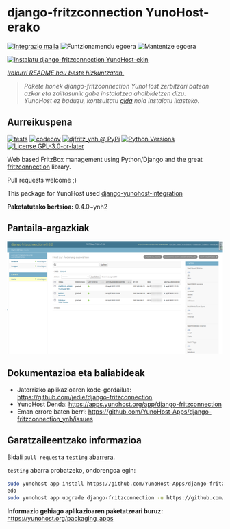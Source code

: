 <!--
Ohart ongi: README hau automatikoki sortu da <https://github.com/YunoHost/apps/tree/master/tools/readme_generator>ri esker
EZ editatu eskuz.
-->

# django-fritzconnection YunoHost-erako

[![Integrazio maila](https://apps.yunohost.org/badge/integration/django-fritzconnection)](https://ci-apps.yunohost.org/ci/apps/django-fritzconnection/)
![Funtzionamendu egoera](https://apps.yunohost.org/badge/state/django-fritzconnection)
![Mantentze egoera](https://apps.yunohost.org/badge/maintained/django-fritzconnection)

[![Instalatu django-fritzconnection YunoHost-ekin](https://install-app.yunohost.org/install-with-yunohost.svg)](https://install-app.yunohost.org/?app=django-fritzconnection)

*[Irakurri README hau beste hizkuntzatan.](./ALL_README.md)*

> *Pakete honek django-fritzconnection YunoHost zerbitzari batean azkar eta zailtasunik gabe instalatzea ahalbidetzen dizu.*  
> *YunoHost ez baduzu, kontsultatu [gida](https://yunohost.org/install) nola instalatu ikasteko.*

## Aurreikuspena

[![tests](https://github.com/YunoHost-Apps/django-fritzconnection_ynh/actions/workflows/tests.yml/badge.svg?branch=main)](https://github.com/YunoHost-Apps/django-fritzconnection_ynh/actions/workflows/tests.yml)
[![codecov](https://codecov.io/github/jedie/djfritz_ynh/branch/main/graph/badge.svg)](https://app.codecov.io/github/jedie/djfritz_ynh)
[![djfritz_ynh @ PyPi](https://img.shields.io/pypi/v/djfritz_ynh?label=djfritz_ynh%20%40%20PyPi)](https://pypi.org/project/djfritz_ynh/)
[![Python Versions](https://img.shields.io/pypi/pyversions/djfritz_ynh)](https://github.com/YunoHost-Apps/django-fritzconnection_ynh/blob/main/pyproject.toml)
[![License GPL-3.0-or-later](https://img.shields.io/pypi/l/djfritz_ynh)](https://github.com/YunoHost-Apps/django-fritzconnection_ynh/blob/main/LICENSE)

Web based FritzBox management using Python/Django and the great [fritzconnection](https://github.com/kbr/fritzconnection) library.

Pull requests welcome ;)

This package for YunoHost used [django-yunohost-integration](https://github.com/YunoHost-Apps/django_yunohost_integration)


**Paketatutako bertsioa:** 0.4.0~ynh2

## Pantaila-argazkiak

![django-fritzconnection(r)en pantaila-argazkia](./doc/screenshots/screenshot.png)

## Dokumentazioa eta baliabideak

- Jatorrizko aplikazioaren kode-gordailua: <https://github.com/jedie/django-fritzconnection>
- YunoHost Denda: <https://apps.yunohost.org/app/django-fritzconnection>
- Eman errore baten berri: <https://github.com/YunoHost-Apps/django-fritzconnection_ynh/issues>

## Garatzaileentzako informazioa

Bidali `pull request`a [`testing` abarrera](https://github.com/YunoHost-Apps/django-fritzconnection_ynh/tree/testing).

`testing` abarra probatzeko, ondorengoa egin:

```bash
sudo yunohost app install https://github.com/YunoHost-Apps/django-fritzconnection_ynh/tree/testing --debug
edo
sudo yunohost app upgrade django-fritzconnection -u https://github.com/YunoHost-Apps/django-fritzconnection_ynh/tree/testing --debug
```

**Informazio gehiago aplikazioaren paketatzeari buruz:** <https://yunohost.org/packaging_apps>
